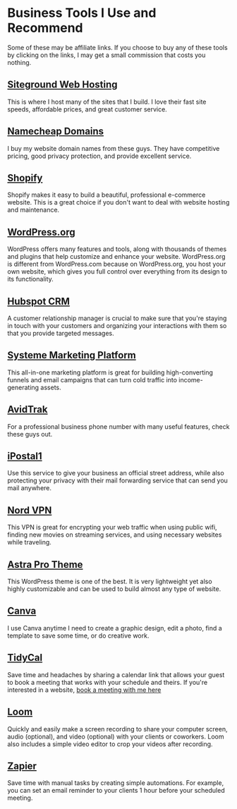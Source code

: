 # Business Tools I Use and Recommend
Some of these may be affiliate links. If you choose to buy any of these tools by clicking on the links, I may get a small commission that costs you nothing.

[Siteground Web Hosting](https://www.siteground.com/index.htm?afcode=819f1feed8e93d7463b0e3bd34bce3c9)
------------------------------------------------------------------------------------------------------

This is where I host many of the sites that I build. I love their fast site speeds, affordable prices, and great customer service.

[Namecheap Domains](https://www.namecheap.com/)
-----------------------------------------------

I buy my website domain names from these guys. They have competitive pricing, good privacy protection, and provide excellent service.

[Shopify](http://shopify.pxf.io/g1XyMX)
---------------------------------------

Shopify makes it easy to build a beautiful, professional e-commerce website. This is a great choice if you don't want to deal with website hosting and maintenance.

[WordPress.org](http://wordpress.org/)
--------------------------------------

WordPress offers many features and tools, along with thousands of themes and plugins that help customize and enhance your website. WordPress.org is different from WordPress.com because on WordPress.org, you host your own website, which gives you full control over everything from its design to its functionality.

[Hubspot CRM](http://hubspot.com/)
----------------------------------

A customer relationship manager is crucial to make sure that you're staying in touch with your customers and organizing your interactions with them so that you provide targeted messages.

[Systeme Marketing Platform](https://systeme.io/?sa=sa0148247389c737e05733583d73036f4aef01a3c0 "Systeme Marketing Platform")
----------------------------------------------------------------------------------------------------------------------------

This all-in-one marketing platform is great for building high-converting funnels and email campaigns that can turn cold traffic into income-generating assets.

[AvidTrak](https://avidtrak.com/)
---------------------------------

For a professional business phone number with many useful features, check these guys out.

[iPostal1](https://ipostal1.com/?ref=5814)
------------------------------------------

Use this service to give your business an official street address, while also protecting your privacy with their mail forwarding service that can send you mail anywhere.

[Nord VPN](https://go.nordvpn.net/aff_c?offer_id=15&aff_id=92677 "Nord VPN")
----------------------------------------------------------------------------

This VPN is great for encrypting your web traffic when using public wifi, finding new movies on streaming services, and using necessary websites while traveling.

[Astra Pro Theme](https://wpastra.com/?bsf=12471)
-------------------------------------------------

This WordPress theme is one of the best. It is very lightweight yet also highly customizable and can be used to build almost any type of website.

[Canva](https://www.canva.com/)
---------------------------------------

I use Canva anytime I need to create a graphic design, edit a photo, find a template to save some time, or do creative work.

[TidyCal](http://tidycal.com/)
------------------------------

Save time and headaches by sharing a calendar link that allows your guest to book a meeting that works with your schedule and theirs. If you're interested in a website, [book a meeting with me here](https://tidycal.com/davidporkka/15-minute-meeting)

[Loom](https://www.loom.com/)
-------------------------------------

Quickly and easily make a screen recording to share your computer screen, audio (optional), and video (optional) with your clients or coworkers. Loom also includes a simple video editor to crop your videos after recording.

[Zapier](https://zapier.com/)
-----------------------------

Save time with manual tasks by creating simple automations. For example, you can set an email reminder to your clients 1 hour before your scheduled meeting.
